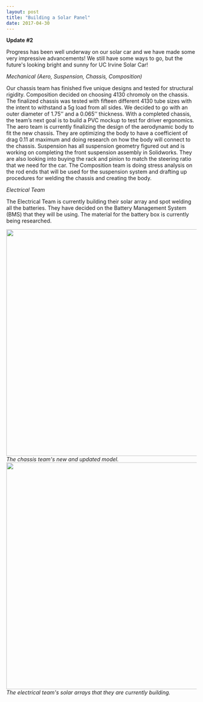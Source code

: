 ```yaml
---
layout: post
title: "Building a Solar Panel"
date: 2017-04-30
---
```


<b>Update #2</b>
 
Progress has been well underway on our solar car and we have made some very impressive advancements! We still have some ways to go, but the future's looking bright and sunny for UC Irvine Solar Car! 
 
 <!--more-->
 
<i>Mechanical (Aero, Suspension, Chassis, Composition) </i>
 
Our chassis team has finished five unique designs and tested for structural rigidity. Composition decided on choosing 4130 chromoly on the chassis. The finalized chassis was tested with fifteen different 4130 tube sizes with the intent to withstand a 5g load from all sides. We decided to go with an outer diameter of 1.75’’ and a 0.065’’ thickness. With a completed chassis, the team’s next goal is to build a PVC mockup to test for driver ergonomics. The aero team is currently finalizing the design of the aerodynamic body to fit the new chassis. They are optimizing the body to have a coefficient of drag 0.11 at maximum and doing research on how the body will connect to the chassis. 
Suspension has all suspension geometry figured out and is working on completing the front suspension assembly in Solidworks. They are also looking into buying the rack and pinion to match the steering ratio that we need for the car. 
The Composition team is doing stress analysis on the rod ends that will be used for the suspension system and drafting up procedures for welding the chassis and creating the body. 
 
 
<i>Electrical Team </i>
 
The Electrical Team is currently building their solar array and spot welding all the batteries. They have decided on the Battery Management System (BMS) that they will be using. The material for the battery box is currently being researched.

<img src="{{site.url}}/images/blogpost/Sriram/SlackMe.png" width="600">
<i>The chassis team's new and updated model.</i>

<img src="{{site.url}}/images/blogpost/Sriram/IMG_20170528_174812716.jpg" width="600">
<i>The electrical team's solar arrays that they are currently building.<i>


